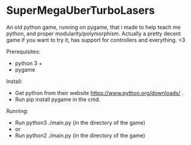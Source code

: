 # SuperMegaUberTurboLasers
An old python game, running on pygame, that i made to help teach me python, and proper modularity/polymorphism.
Actually a pretty decent game if you want to try it, has support for controllers and everything. <3

Prerequisites:
* python 3 +
* pygame

Install:
* Get python from their website https://www.python.org/downloads/ .
* Run pip install pygame in the cmd.

Running:
* Run python3 ./main.py (in the directory of the game)
* or
* Run python2 ./main.py (in the directory of the game)
